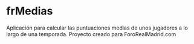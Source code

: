 frMedias
========

Aplicación para calcular las puntuaciones medias de unos jugadores a lo largo de una temporada. Proyecto creado para ForoRealMadrid.com
